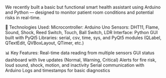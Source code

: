 We recently built a basic but functional smart health assistant using Arduino and Python — designed to monitor patient room conditions and potential risks in real-time.

🧰 Technologies Used:
Microcontroller: Arduino Uno
Sensors: DHT11, Flame, Sound, Shock, Reed Switch, Touch, Ball Switch, LDR
Interface: Python GUI built with PyQt5
Libraries: serial, csv, time, sys, and PyQt5 modules (QLabel, QTextEdit, QVBoxLayout, QTimer, etc.)

📊 Key Features:
Real-time data reading from multiple sensors
GUI status dashboard with live updates (Normal, Warning, Critical)
Alerts for fire risk, loud sound, shock, motion, and inactivity
Serial communication with Arduino
Logs and timestamps for basic diagnostics
